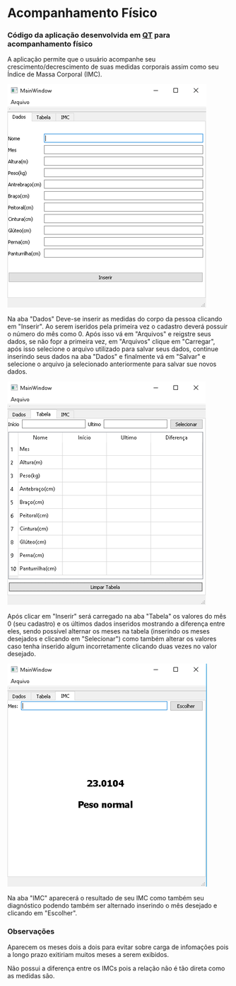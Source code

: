 # Acompanhamento Físico
### Código da aplicação desenvolvida em [QT](http://www.qt.io) para acompanhamento físico

A aplicação permite que o usuário acompanhe seu crescimento/decrescimento de suas medidas corporais assim como seu Índice de Massa Corporal (IMC).

![](Imagens/Dados.png)

Na aba "Dados" Deve-se inserir as medidas do corpo da pessoa clicando em "Inserir". Ao serem iseridos pela primeira vez o cadastro deverá possuir o número do mês como 0. Após isso vá em "Arquivos" e reigstre seus dados, se não fopr a primeira vez, em "Arquivos" clique em "Carregar", após isso selecione o arquivo utilizado para salvar seus dados, continue inserindo seus dados na aba "Dados" e finalmente vá em "Salvar" e selecione o arquivo ja selecionado anteriormente para salvar sue novos dados.

![](Imagens/Tabela.png)

Após clicar em "Inserir" será carregado na aba "Tabela" os valores do mês 0 (seu cadastro) e os últimos dados inseridos mostrando a diferença entre eles, sendo possível alternar os meses na tabela (inserindo os meses desejados e clicando em "Selecionar") como também alterar os valores caso tenha inserido algum incorretamente clicando duas vezes no valor desejado.

![](Imagens/IMC.png)

Na aba "IMC" aparecerá o resultado de seu IMC como também seu diagnóstico podendo também ser alternado inserindo o mês desejado e clicando em "Escolher".

### Observações

Aparecem os meses dois a dois para evitar sobre carga de infomações pois a longo prazo exitiriam muitos meses a serem exibidos.

Não possui a diferença entre os IMCs pois a relação não é tão direta como as medidas são.

